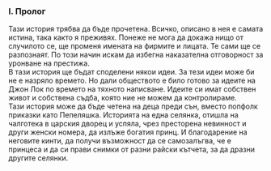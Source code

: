 ### I. Пролог
Тази история трябва да бъде прочетена. Всичко, описано в нея е самата истина, така както я преживях. Понеже не мога да докажа нищо от случилото се, ще променя имената на фирмите и лицата. Те сами ще се разпознаят. По този начин искам да избегна наказателна отговорност за уронване на престижа.  
В тази история ще бъдат споделени някои идеи. За тези идеи може би не е назряло времето. Но дали обществото е било готово за идеите на Джон Лок по времето на тяхното написване. Идеите си имат собствен живот и собствена съдба, която ние не можем да контролираме.  
Тази история може да бъде четена на деца преди сън, вместо попфолк приказки като Пепеляшка. Историята на една селянка, отишла на чалготека в царския дворец и успяла, чрез престорена невинност и други женски номера, да излъже богатия принц. И благодарение на неговите кинти, да получи възможност да се самозалъгва, че е принцеса и да си прави снимки от разни райски кътчета, за да дразни другите селянки.